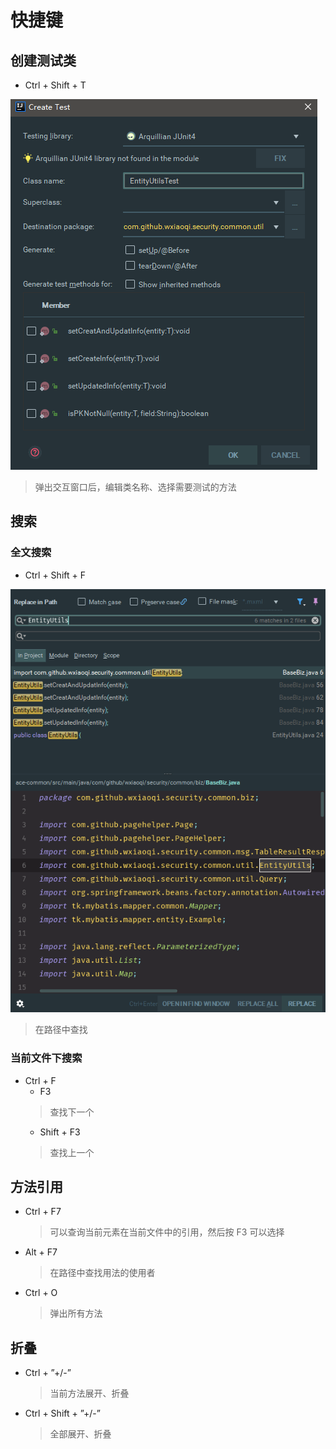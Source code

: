 # 快捷键

## 创建测试类

- Ctrl + Shift + T

![创建测试类](images/Ikjj_001.png)

>弹出交互窗口后，编辑类名称、选择需要测试的方法

## 搜索

### 全文搜索

- Ctrl + Shift + F

![路径中查找](images/Ikjj_002.png)

>在路径中查找

### 当前文件下搜索

- Ctrl + F
  - F3
  >查找下一个
  - Shift + F3
  >查找上一个

## 方法引用

- Ctrl + F7
  >可以查询当前元素在当前文件中的引用，然后按 F3 可以选择

- Alt + F7
  >在路径中查找用法的使用者

- Ctrl + O
  >弹出所有方法

## 折叠

- Ctrl + ”+/-”
  >当前方法展开、折叠
  
- Ctrl + Shift + ”+/-”
  >全部展开、折叠
